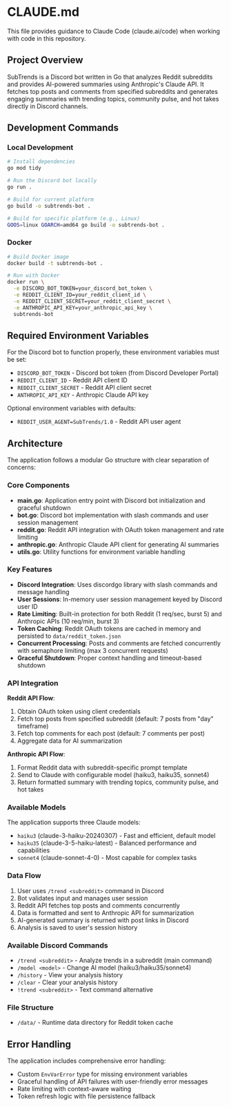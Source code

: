 # CLAUDE.md

This file provides guidance to Claude Code (claude.ai/code) when working with code in this repository.

## Project Overview

SubTrends is a Discord bot written in Go that analyzes Reddit subreddits and provides AI-powered summaries using Anthropic's Claude API. It fetches top posts and comments from specified subreddits and generates engaging summaries with trending topics, community pulse, and hot takes directly in Discord channels.

## Development Commands

### Local Development
```bash
# Install dependencies
go mod tidy

# Run the Discord bot locally
go run .

# Build for current platform
go build -o subtrends-bot .

# Build for specific platform (e.g., Linux)
GOOS=linux GOARCH=amd64 go build -o subtrends-bot .
```

### Docker
```bash
# Build Docker image
docker build -t subtrends-bot .

# Run with Docker
docker run \
  -e DISCORD_BOT_TOKEN=your_discord_bot_token \
  -e REDDIT_CLIENT_ID=your_reddit_client_id \
  -e REDDIT_CLIENT_SECRET=your_reddit_client_secret \
  -e ANTHROPIC_API_KEY=your_anthropic_api_key \
  subtrends-bot
```

## Required Environment Variables

For the Discord bot to function properly, these environment variables must be set:

- `DISCORD_BOT_TOKEN` - Discord bot token (from Discord Developer Portal)
- `REDDIT_CLIENT_ID` - Reddit API client ID
- `REDDIT_CLIENT_SECRET` - Reddit API client secret  
- `ANTHROPIC_API_KEY` - Anthropic Claude API key

Optional environment variables with defaults:
- `REDDIT_USER_AGENT=SubTrends/1.0` - Reddit API user agent

## Architecture

The application follows a modular Go structure with clear separation of concerns:

### Core Components

- **main.go**: Application entry point with Discord bot initialization and graceful shutdown
- **bot.go**: Discord bot implementation with slash commands and user session management
- **reddit.go**: Reddit API integration with OAuth token management and rate limiting
- **anthropic.go**: Anthropic Claude API client for generating AI summaries
- **utils.go**: Utility functions for environment variable handling

### Key Features

- **Discord Integration**: Uses discordgo library with slash commands and message handling
- **User Sessions**: In-memory user session management keyed by Discord user ID
- **Rate Limiting**: Built-in protection for both Reddit (1 req/sec, burst 5) and Anthropic APIs (10 req/min, burst 3)
- **Token Caching**: Reddit OAuth tokens are cached in memory and persisted to `data/reddit_token.json`
- **Concurrent Processing**: Posts and comments are fetched concurrently with semaphore limiting (max 3 concurrent requests)
- **Graceful Shutdown**: Proper context handling and timeout-based shutdown

### API Integration

**Reddit API Flow**:
1. Obtain OAuth token using client credentials
2. Fetch top posts from specified subreddit (default: 7 posts from "day" timeframe)
3. Fetch top comments for each post (default: 7 comments per post)
4. Aggregate data for AI summarization

**Anthropic API Flow**:
1. Format Reddit data with subreddit-specific prompt template
2. Send to Claude with configurable model (haiku3, haiku35, sonnet4)
3. Return formatted summary with trending topics, community pulse, and hot takes

### Available Models

The application supports three Claude models:
- `haiku3` (claude-3-haiku-20240307) - Fast and efficient, default model
- `haiku35` (claude-3-5-haiku-latest) - Balanced performance and capabilities  
- `sonnet4` (claude-sonnet-4-0) - Most capable for complex tasks

### Data Flow

1. User uses `/trend <subreddit>` command in Discord
2. Bot validates input and manages user session
3. Reddit API fetches top posts and comments concurrently
4. Data is formatted and sent to Anthropic API for summarization
5. AI-generated summary is returned with post links in Discord
6. Analysis is saved to user's session history

### Available Discord Commands

- `/trend <subreddit>` - Analyze trends in a subreddit (main command)
- `/model <model>` - Change AI model (haiku3/haiku35/sonnet4)
- `/history` - View your analysis history
- `/clear` - Clear your analysis history
- `!trend <subreddit>` - Text command alternative

### File Structure

- `/data/` - Runtime data directory for Reddit token cache

## Error Handling

The application includes comprehensive error handling:
- Custom `EnvVarError` type for missing environment variables
- Graceful handling of API failures with user-friendly error messages
- Rate limiting with context-aware waiting
- Token refresh logic with file persistence fallback